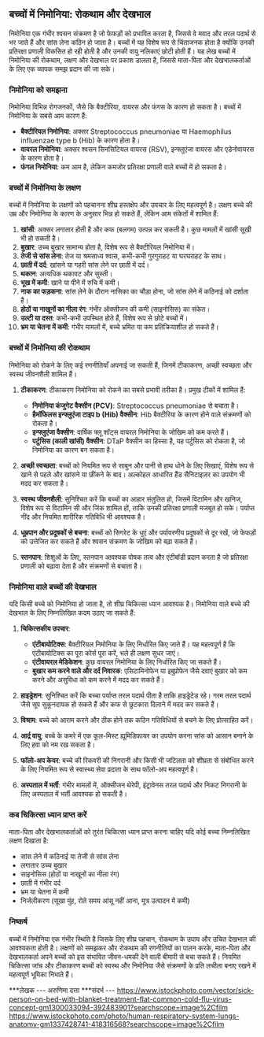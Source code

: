 ## बच्चों में निमोनिया: रोकथाम और देखभाल

निमोनिया एक गंभीर श्वसन संक्रमण है जो फेफड़ों को प्रभावित करता है, जिससे वे मवाद और तरल पदार्थ से भर जाते हैं और सांस लेना कठिन हो जाता है। बच्चों में यह विशेष रूप से चिंताजनक होता है क्योंकि उनकी प्रतिरक्षा प्रणाली विकसित हो रही होती है और उनकी वायु नलिकाएं छोटी होती हैं। यह लेख बच्चों में निमोनिया की रोकथाम, लक्षण और देखभाल पर प्रकाश डालता है, जिससे माता-पिता और देखभालकर्ताओं के लिए एक व्यापक समझ प्रदान की जा सके।

### निमोनिया को समझना

निमोनिया विभिन्न रोगजनकों, जैसे कि बैक्टीरिया, वायरस और फंगस के कारण हो सकता है। बच्चों में निमोनिया के सबसे आम कारण हैं:

- **बैक्टीरियल निमोनिया**: अक्सर Streptococcus pneumoniae या Haemophilus influenzae type b (Hib) के कारण होता है।
- **वायरल निमोनिया**: अक्सर श्वसन सिनसिटियल वायरस (RSV), इन्फ्लुएंजा वायरस और एडेनोवायरस के कारण होता है।
- **फंगल निमोनिया**: कम आम है, लेकिन कमजोर प्रतिरक्षा प्रणाली वाले बच्चों में हो सकता है।

### बच्चों में निमोनिया के लक्षण

बच्चों में निमोनिया के लक्षणों को पहचानना शीघ्र हस्तक्षेप और उपचार के लिए महत्वपूर्ण है। लक्षण बच्चे की उम्र और निमोनिया के कारण के अनुसार भिन्न हो सकते हैं, लेकिन आम संकेतों में शामिल हैं:

1. **खांसी**: अक्सर लगातार होती है और कफ (बलगम) उत्पन्न कर सकती है। कुछ मामलों में खांसी सूखी भी हो सकती है।
2. **बुखार**: उच्च बुखार सामान्य होता है, विशेष रूप से बैक्टीरियल निमोनिया में।
3. **तेजी से सांस लेना**: तेज या श्रमसाध्य श्वास, कभी-कभी गुरगुराहट या घरघराहट के साथ।
4. **छाती में दर्द**: खांसने या गहरी सांस लेने पर छाती में दर्द।
5. **थकान**: अत्यधिक थकावट और सुस्ती।
6. **भूख में कमी**: खाने या पीने में रुचि में कमी।
7. **नाक का फड़कना**: सांस लेने के दौरान नासिका का चौड़ा होना, जो सांस लेने में कठिनाई को दर्शाता है।
8. **होठों या नाखूनों का नीला रंग**: गंभीर ऑक्सीजन की कमी (साइनोसिस) का संकेत।
9. **उल्टी या दस्त**: कभी-कभी उपस्थित होते हैं, विशेष रूप से छोटे बच्चों में।
10. **भ्रम या चेतना में कमी**: गंभीर मामलों में, बच्चे भ्रमित या कम प्रतिक्रियाशील हो सकते हैं।

### बच्चों में निमोनिया की रोकथाम

निमोनिया को रोकने के लिए कई रणनीतियाँ अपनाई जा सकती हैं, जिनमें टीकाकरण, अच्छी स्वच्छता और स्वस्थ जीवनशैली शामिल हैं।

1. **टीकाकरण**: टीकाकरण निमोनिया को रोकने का सबसे प्रभावी तरीका है। प्रमुख टीकों में शामिल हैं:
   - **निमोनिया कंजुगेट वैक्सीन (PCV)**: Streptococcus pneumoniae से बचाता है।
   - **हैमॉफिलस इन्फ्लुएंजा टाइप b (Hib) वैक्सीन**: Hib बैक्टीरिया के कारण होने वाले संक्रमणों को रोकता है।
   - **इन्फ्लुएंजा वैक्सीन**: वार्षिक फ्लू शॉट्स वायरल निमोनिया के जोखिम को कम करते हैं।
   - **पर्टुसिस (काली खांसी) वैक्सीन**: DTaP वैक्सीन का हिस्सा है, यह पर्टुसिस को रोकता है, जो निमोनिया का कारण बन सकता है।

2. **अच्छी स्वच्छता**: बच्चों को नियमित रूप से साबुन और पानी से हाथ धोने के लिए सिखाएं, विशेष रूप से खाने से पहले और खांसने या छींकने के बाद। अल्कोहल आधारित हैंड सैनिटाइज़र का उपयोग भी मदद कर सकता है।

3. **स्वस्थ जीवनशैली**: सुनिश्चित करें कि बच्चों का आहार संतुलित हो, जिसमें विटामिन और खनिज, विशेष रूप से विटामिन सी और जिंक शामिल हों, ताकि उनकी प्रतिरक्षा प्रणाली मजबूत हो सके। पर्याप्त नींद और नियमित शारीरिक गतिविधि भी आवश्यक है।

4. **धूम्रपान और प्रदूषकों से बचना**: बच्चों को सिगरेट के धुएं और पर्यावरणीय प्रदूषकों से दूर रखें, जो फेफड़ों को उत्तेजित कर सकते हैं और श्वसन संक्रमण के जोखिम को बढ़ा सकते हैं।

5. **स्तनपान**: शिशुओं के लिए, स्तनपान आवश्यक पोषक तत्व और एंटीबॉडी प्रदान करता है जो प्रतिरक्षा प्रणाली को बढ़ावा देता है और संक्रमणों से बचाता है।

### निमोनिया वाले बच्चों की देखभाल

यदि किसी बच्चे को निमोनिया हो जाता है, तो शीघ्र चिकित्सा ध्यान आवश्यक है। निमोनिया वाले बच्चे की देखभाल के लिए निम्नलिखित कदम उठाए जा सकते हैं:

1. **चिकित्सकीय उपचार**:
   - **एंटीबायोटिक्स**: बैक्टीरियल निमोनिया के लिए निर्धारित किए जाते हैं। यह महत्वपूर्ण है कि एंटीबायोटिक्स का पूरा कोर्स पूरा करें, भले ही लक्षण सुधर जाएं।
   - **एंटीवायरल मेडिकेशन**: कुछ वायरल निमोनिया के लिए निर्धारित किए जा सकते हैं।
   - **बुखार कम करने वाले और दर्द निवारक**: एसिटामिनोफेन या इबुप्रोफेन जैसे दवाएं बुखार को कम करने और असुविधा को कम करने में मदद कर सकते हैं।

2. **हाइड्रेशन**: सुनिश्चित करें कि बच्चा पर्याप्त तरल पदार्थ पीता है ताकि हाइड्रेटेड रहे। गरम तरल पदार्थ जैसे सूप सुकूनदायक हो सकते हैं और कफ से छुटकारा दिलाने में मदद कर सकते हैं।

3. **विश्राम**: बच्चे को आराम करने और ठीक होने तक कठिन गतिविधियों से बचने के लिए प्रोत्साहित करें।

4. **आर्द्र वायु**: बच्चे के कमरे में एक कूल-मिस्ट ह्यूमिडिफायर का उपयोग करना सांस को आसान बनाने के लिए हवा को नम रख सकता है।

5. **फॉलो-अप केयर**: बच्चे की रिकवरी की निगरानी और किसी भी जटिलता को शीघ्रता से संबोधित करने के लिए नियमित रूप से स्वास्थ्य सेवा प्रदाता के साथ फॉलो-अप महत्वपूर्ण है।

6. **अस्पताल में भर्ती**: गंभीर मामलों में, ऑक्सीजन थेरेपी, इंट्रावेनस तरल पदार्थ और निकट निगरानी के लिए अस्पताल में भर्ती आवश्यक हो सकती है।

### कब चिकित्सा ध्यान प्राप्त करें

माता-पिता और देखभालकर्ताओं को तुरंत चिकित्सा ध्यान प्राप्त करना चाहिए यदि कोई बच्चा निम्नलिखित लक्षण दिखाता है:
- सांस लेने में कठिनाई या तेजी से सांस लेना
- लगातार उच्च बुखार
- साइनोसिस (होठों या नाखूनों का नीला रंग)
- छाती में गंभीर दर्द
- भ्रम या चेतना में कमी
- निर्जलीकरण (सूखा मुंह, रोते समय आंसू नहीं आना, मूत्र उत्पादन में कमी)

### निष्कर्ष

बच्चों में निमोनिया एक गंभीर स्थिति है जिसके लिए शीघ्र पहचान, रोकथाम के उपाय और उचित देखभाल की आवश्यकता होती है। लक्षणों को समझकर और रोकथाम की रणनीतियों का पालन करके, माता-पिता और देखभालकर्ता अपने बच्चों को इस संभावित जीवन-धमकी देने वाली बीमारी से बचा सकते हैं। नियमित चिकित्सा जांच और टीकाकरण बच्चों को स्वस्थ और निमोनिया जैसे संक्रमणों के प्रति लचीला बनाए रखने में महत्वपूर्ण भूमिका निभाते हैं।

***लेखक --- अरुणिमा दत्ता
***संदर्भ ---
https://www.istockphoto.com/vector/sick-person-on-bed-with-blanket-treatment-flat-common-cold-flu-virus-concept-gm1300033094-392483901?searchscope=image%2Cfilm
https://www.istockphoto.com/photo/human-respiratory-system-lungs-anatomy-gm1337428741-418316568?searchscope=image%2Cfilm
